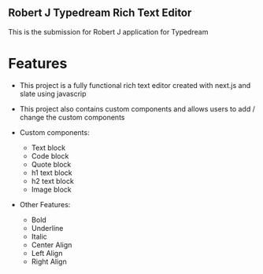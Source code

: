 ## Robert J Typedream Rich Text Editor

This is the submission for Robert J application for Typedream



# Features

- This project is a fully functional rich text editor created with next.js and slate using javascrip
- This project also contains custom components and allows users to add / change the custom components 

- Custom components:
    - Text block
    - Code block
    - Quote block
    - h1 text block
    - h2 text block
    - Image block

- Other Features:
    - Bold
    - Underline
    - Italic
    - Center Align
    - Left Align
    - Right Align
